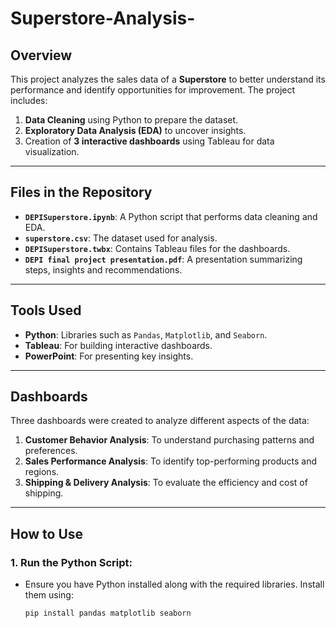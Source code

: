 # Superstore-Analysis-

## **Overview**
This project analyzes the sales data of a **Superstore** to better understand its performance and identify opportunities for improvement. The project includes:
1. **Data Cleaning** using Python to prepare the dataset.
2. **Exploratory Data Analysis (EDA)** to uncover insights.
3. Creation of **3 interactive dashboards** using Tableau for data visualization.

---

## **Files in the Repository**
- **`DEPISuperstore.ipynb`**: A Python script that performs data cleaning and EDA.
- **`superstore.csv`**: The dataset used for analysis.
- **`DEPISuperstore.twbx`**: Contains Tableau files for the dashboards.
- **`DEPI final project presentation.pdf`**: A presentation summarizing steps, insights and recommendations.

---

## **Tools Used**
- **Python**: Libraries such as `Pandas`, `Matplotlib`, and `Seaborn`.
- **Tableau**: For building interactive dashboards.
- **PowerPoint**: For presenting key insights.

---

## **Dashboards**
Three dashboards were created to analyze different aspects of the data:
1. **Customer Behavior Analysis**: To understand purchasing patterns and preferences.
2. **Sales Performance Analysis**: To identify top-performing products and regions.
3. **Shipping & Delivery Analysis**: To evaluate the efficiency and cost of shipping.

---

## **How to Use**
### **1. Run the Python Script:**
- Ensure you have Python installed along with the required libraries. Install them using:
  ```bash
  pip install pandas matplotlib seaborn
